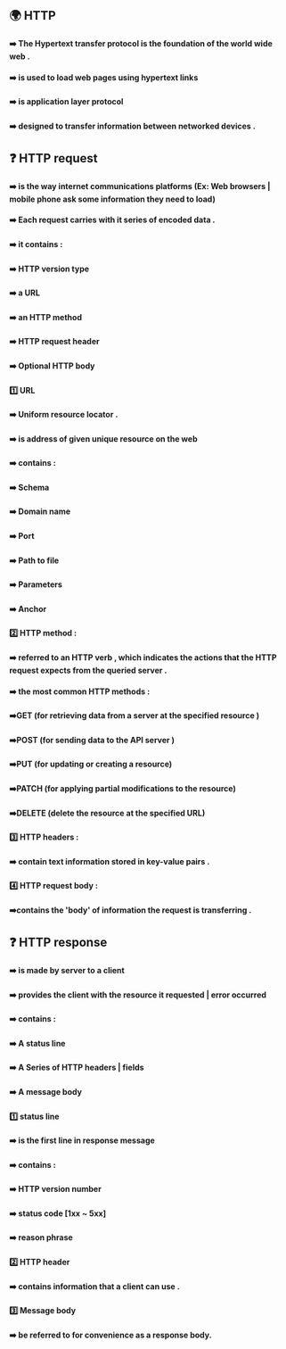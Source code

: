 ## 🌍 HTTP  <br/>
####   ➡️  The Hypertext transfer protocol is the foundation of the world wide web . 
####   ➡️  is used to load web pages using hypertext links 
####   ➡️  is application layer protocol 
####   ➡️  designed to transfer information between networked devices .

##  ❓ HTTP request  <br/>


####    ➡️ is the way internet communications platforms (Ex: Web browsers | mobile phone ask some information they need to load)<br/>
####    ➡️ Each request carries with it series of encoded data . <br/>
####    ➡️ it contains :
####       ➡️ HTTP version type
####       ➡️ a URL 
####       ➡️ an HTTP method 
####       ➡️ HTTP request header 
####       ➡️ Optional HTTP body 
####   1️⃣ URL 
####      ➡️ Uniform resource locator . 
####      ➡️ is address of given unique resource on the web 
####      ➡️ contains :
####          ➡️ Schema 
####          ➡️ Domain name 
####          ➡️ Port 
####          ➡️ Path to file 
####          ➡️ Parameters 
####          ➡️ Anchor 

####   2️⃣ HTTP method : 
####       ➡️ referred to an HTTP verb , which indicates the actions that the HTTP request expects from the queried server . 
####       ➡️ the most common HTTP methods : 
####          ➡️GET    (for retrieving data from a server at the specified resource ) 
####          ➡️POST   (for sending data to the API server ) 
####          ➡️PUT    (for updating or creating a resource) 
####          ➡️PATCH  (for applying  partial modifications to the resource) 
####       ➡️DELETE (delete the resource at the specified URL) 
        
####   3️⃣ HTTP headers : 
####       ➡️ contain text information stored in key-value pairs . 

####   4️⃣ HTTP request body : 
####       ➡️contains the 'body' of information the request is transferring . 

## ❓ HTTP response <br  />
####    ➡️ is made by server to a client 
####    ➡️ provides the client with the resource it requested  | error occurred 
####    ➡️ contains : 
####        ➡️  A status line 
####        ➡️  A Series  of HTTP headers  | fields 
####        ➡️  A message body 
    
####    1️⃣ status line 
####        ➡️ is the first line in response message 
####        ➡️ contains : 
####           ➡️ HTTP version number 
####           ➡️ status code [1xx ~ 5xx] 
####           ➡️ reason phrase 

####    2️⃣ HTTP header  
####        ➡️ contains information that a client can use . 

####    3️⃣ Message body 
####        ➡️ be referred to for convenience as a response body. 
